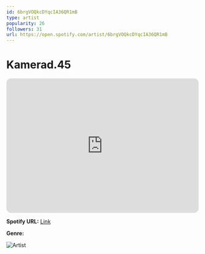 ```yaml
---
id: 6brgVOQkcDYqcIA36QR1mB
type: artist
popularity: 26
followers: 31
url: https://open.spotify.com/artist/6brgVOQkcDYqcIA36QR1mB
---
```

# Kamerad.45

<iframe style="border-radius:12px" src="https://open.spotify.com/embed/artist/6brgVOQkcDYqcIA36QR1mB" width="100%" height="352" frameBorder="0" allowfullscreen="" allow="autoplay; clipboard-write; encrypted-media; fullscreen; picture-in-picture" loading="lazy"></iframe>

**Spotify URL:** [Link](https://open.spotify.com/artist/6brgVOQkcDYqcIA36QR1mB)

**Genre:** 

![Artist](https://i.scdn.co/image/ab67616d0000b2737b33ceec070abecee68ec7de)
